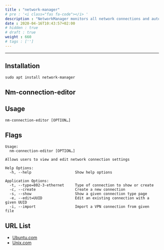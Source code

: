 ```yaml
---
title : "network-manager"
# pre : '<i class="fas fa-code"></i> '
description : "NetworkManager monitors all network connections and automatically."
date : 2020-04-16T10:43:57+02:00
# hidden : true
# draft : true
weight : 660
# tags : ['']
---
```


---

## Installation

```plain
sudo apt install network-manager
```

## Nm-connection-editor

## Usage

```plain
nm-connection-editor [OPTION…]
```

## Flags

```plain
Usage:
  nm-connection-editor [OPTION…]

Allows users to view and edit network connection settings

Help Options:
  -h, --help                    Show help options

Application Options:
  -t, --type=802-3-ethernet     Type of connection to show or create
  -c, --create                  Create a new connection
  -s, --show                    Show a given connection type page
  -e, --edit=UUID               Edit an existing connection with a given UUID
  -i, --import                  Import a VPN connection from given file
```

## URL List

- [Ubuntu.com](https://help.ubuntu.com/community/NetworkManager)
- [Unix.com](https://www.unix.com/man-page/centos/1/nm-connection-editor/)
